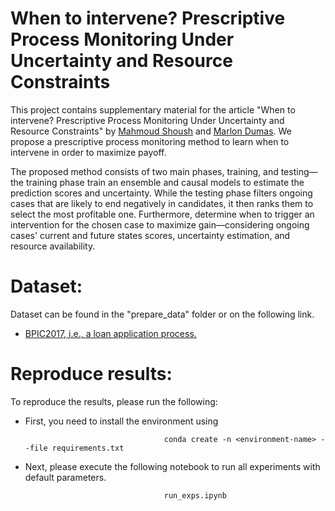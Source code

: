 # When to intervene? Prescriptive Process Monitoring Under Uncertainty and Resource Constraints

This project contains supplementary material for the article "When to intervene? Prescriptive Process Monitoring Under Uncertainty and Resource Constraints" by [Mahmoud Shoush](https://scholar.google.com/citations?user=Jw4rBlkAAAAJ&hl=en) and [Marlon Dumas](https://kodu.ut.ee/~dumas/). We propose a prescriptive process monitoring method to learn when to intervene in order to maximize payoff. 


The proposed method consists of two main phases, training, and testing—the training phase train an ensemble and causal models to estimate the prediction scores and uncertainty. While the testing phase filters ongoing cases that are likely to end negatively in candidates, it then ranks them to select the most profitable one. Furthermore, determine when to trigger an intervention for the chosen case to maximize gain—considering ongoing cases' current and future states scores, uncertainty estimation, and resource availability.



# Dataset: 
Dataset can be found in the "prepare_data" folder or on the following link.
* [BPIC2017, i.e., a loan application process.]( https://owncloud.ut.ee/owncloud/index.php/s/rqk7wNinSzqLMRm)



# Reproduce results:
To reproduce the results, please run the following:

* First, you need to install the environment using

                                     conda create -n <environment-name> --file requirements.txt

* Next, please execute the following notebook to run all experiments with default parameters. 

                                     run_exps.ipynb
                                     
        
